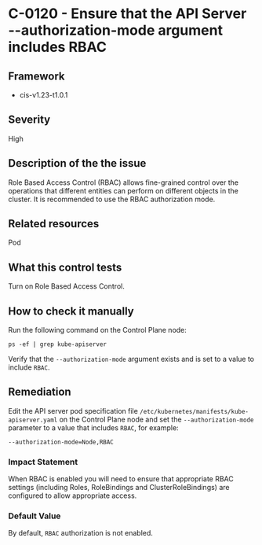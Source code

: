 # C-0120 - Ensure that the API Server --authorization-mode argument includes RBAC

## Framework
* cis-v1.23-t1.0.1
 
## Severity
High

## Description of the the issue
Role Based Access Control (RBAC) allows fine-grained control over the operations that different entities can perform on different objects in the cluster. It is recommended to use the RBAC authorization mode.
 
## Related resources
Pod
 
## What this control tests 
Turn on Role Based Access Control.
 
## How to check it manually 
Run the following command on the Control Plane node:

 
```
ps -ef | grep kube-apiserver

```
 Verify that the `--authorization-mode` argument exists and is set to a value to include `RBAC`.
 
## Remediation
Edit the API server pod specification file `/etc/kubernetes/manifests/kube-apiserver.yaml` on the Control Plane node and set the `--authorization-mode` parameter to a value that includes `RBAC`, for example:

 
```
--authorization-mode=Node,RBAC

```
 
### Impact Statement
When RBAC is enabled you will need to ensure that appropriate RBAC settings (including Roles, RoleBindings and ClusterRoleBindings) are configured to allow appropriate access.
 
### Default Value
By default, `RBAC` authorization is not enabled.
 
